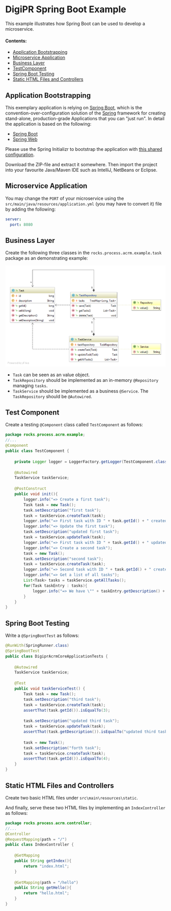 # DigiPR Spring Boot Example

This example illustrates how Spring Boot can be used to develop a microservice.

#### Contents:
- [Application Bootstrapping](#application-bootstrapping)
- [Microservice Application](#microservice-application)
- [Business Layer](#business-layer)
- [TestComponent](#testcomponent)
- [Spring Boot Testing](#spring-boot-testing)
- [Static HTML Files and Controllers](#static-html-files-and-controllers)

## Application Bootstrapping

This exemplary application is relying on [Spring Boot](https://projects.spring.io/spring-boot), which is the convention-over-configuration solution of the [Spring](https://spring.io) framework for creating stand-alone, production-grade Applications that you can "just run". In detail the application is based on the following:

- [Spring Boot](https://projects.spring.io/spring-boot)
- [Spring Web](https://docs.spring.io/spring/docs/current/spring-framework-reference/web.html)

Please use the Spring Initializr to bootstrap the application with [this shared configuration](https://start.spring.io/#!type=maven-project&language=java&platformVersion=2.1.9.RELEASE&packaging=jar&jvmVersion=1.8&groupId=rocks.process.acrm&artifactId=digipr-acrm-core&name=digipr-acrm-core&description=Demo%20project%20for%20Spring%20Boot&packageName=rocks.process.acrm&dependencies=web).

Download the ZIP-file and extract it somewhere. Then import the project into your favourite Java/Maven IDE such as IntelliJ, NetBeans or Eclipse.

## Microservice Application

You may change the `PORT` of your microservice using the `src/main/java/resources/application.yml` (you may have to convert it) file by adding the following:

```yml
server:
  port: 8080
```

## Business Layer

Create the following three classes in the `rocks.process.acrm.example.task` package as an demonstrating example:

![](images/example.png)

- `Task` can be seen as an value object.
- `TaskRepository` should be implemented as an in-memory `@Repository` managing `tasks`.
- `TaskService` should be implemented as a business `@Service`. The `TaskRepository` should be `@Autowired`.

## Test Component

Create a testing `@Component` class called `TestComponent` as follows:

```Java
package rocks.process.acrm.example;
//...
@Component
public class TestComponent {

    private Logger logger = LoggerFactory.getLogger(TestComponent.class);

    @Autowired
    TaskService taskService;

    @PostConstruct
    public void init(){
        logger.info("=> Create a first task");
        Task task = new Task();
        task.setDescription("first task");
        task = taskService.createTask(task);
        logger.info("=> First task with ID " + task.getId() + " created.");
        logger.info("=> Update the first task");
        task.setDescription("updated first task");
        task = taskService.updateTask(task);
        logger.info("=> First task with ID " + task.getId() + " updated.");
        logger.info("=> Create a second task");
        task = new Task();
        task.setDescription("second task");
        task = taskService.createTask(task);
        logger.info("=> Second task with ID " + task.getId() + " created.");
        logger.info("=> Get a list of all tasks");
        List<Task> tasks = taskService.getAllTasks();
        for(Task taskEntry : tasks){
            logger.info("=> We have \"" + taskEntry.getDescription() + "\" with ID " + taskEntry.getId() + " in the list.");
        }
    }
}
```

## Spring Boot Testing

Write a `@SpringBootTest` as follows:

```Java
@RunWith(SpringRunner.class)
@SpringBootTest
public class DigiprAcrmCoreApplicationTests {

	@Autowired
	TaskService taskService;

	@Test
	public void taskServiceTest() {
		Task task = new Task();
		task.setDescription("third task");
		task = taskService.createTask(task);
		assertThat(task.getId()).isEqualTo(3);

		task.setDescription("updated third task");
		task = taskService.updateTask(task);
		assertThat(task.getDescription()).isEqualTo("updated third task");

		task = new Task();
		task.setDescription("forth task");
		task = taskService.createTask(task);
		assertThat(task.getId()).isEqualTo(4);
	}
}
```

## Static HTML Files and Controllers

Create two basic HTML files under `src\main\resources\static`.

And finally, serve these two HTML files by implementing an `IndexController` as follows:
```Java
package rocks.process.acrm.controller;
//...
@Controller
@RequestMapping(path = "/")
public class IndexController {

    @GetMapping
    public String getIndex(){
        return "index.html";
    }

    @GetMapping(path = "/hello")
    public String getHello(){
        return "hello.html";
    }
}
```
